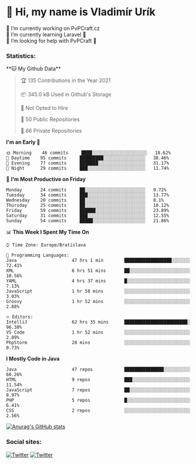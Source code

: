 <h1> 👋 Hi, my name is Vladimír Urík</h1>
<p>
 🔭 I’m currently working on PvPCraft.cz<br>
 🌱 I’m currently learning Laravel 💙<br>
 🤔 I’m looking for help with PvPCraft 💝<br>
</p>
<h3>Statistics:</h3>
<!--START_SECTION:waka-->
**🐱 My Github Data** 

> 🏆 135 Contributions in the Year 2021
 > 
> 📦 345.0 kB Used in Github's Storage 
 > 
> 🚫 Not Opted to Hire
 > 
> 📜 50 Public Repositories 
 > 
> 🔑 66 Private Repositories  
 > 
**I'm an Early 🐤** 

```text
🌞 Morning    46 commits     ████░░░░░░░░░░░░░░░░░░░░░   18.62% 
🌆 Daytime    95 commits     █████████░░░░░░░░░░░░░░░░   38.46% 
🌃 Evening    77 commits     ███████░░░░░░░░░░░░░░░░░░   31.17% 
🌙 Night      29 commits     ███░░░░░░░░░░░░░░░░░░░░░░   11.74%

```
📅 **I'm Most Productive on Friday** 

```text
Monday       24 commits     ██░░░░░░░░░░░░░░░░░░░░░░░   9.72% 
Tuesday      34 commits     ███░░░░░░░░░░░░░░░░░░░░░░   13.77% 
Wednesday    20 commits     ██░░░░░░░░░░░░░░░░░░░░░░░   8.1% 
Thursday     25 commits     ██░░░░░░░░░░░░░░░░░░░░░░░   10.12% 
Friday       59 commits     ██████░░░░░░░░░░░░░░░░░░░   23.89% 
Saturday     31 commits     ███░░░░░░░░░░░░░░░░░░░░░░   12.55% 
Sunday       54 commits     █████░░░░░░░░░░░░░░░░░░░░   21.86%

```


📊 **This Week I Spent My Time On** 

```text
⌚︎ Time Zone: Europe/Bratislava

💬 Programming Languages: 
Java                     47 hrs 1 min        ██████████████████░░░░░░░   72.41% 
XML                      6 hrs 51 mins       ██░░░░░░░░░░░░░░░░░░░░░░░   10.56% 
YAML                     4 hrs 37 mins       █░░░░░░░░░░░░░░░░░░░░░░░░   7.13% 
JavaScript               1 hr 58 mins        ░░░░░░░░░░░░░░░░░░░░░░░░░   3.03% 
Groovy                   1 hr 52 mins        ░░░░░░░░░░░░░░░░░░░░░░░░░   2.88%

🔥 Editors: 
IntelliJ                 62 hrs 35 mins      ████████████████████████░   96.38% 
VS Code                  1 hr 52 mins        ░░░░░░░░░░░░░░░░░░░░░░░░░   2.89% 
PhpStorm                 28 mins             ░░░░░░░░░░░░░░░░░░░░░░░░░   0.73%

```

**I Mostly Code in Java** 

```text
Java                     47 repos            ███████████████░░░░░░░░░░   60.26% 
HTML                     9 repos             ███░░░░░░░░░░░░░░░░░░░░░░   11.54% 
JavaScript               7 repos             ██░░░░░░░░░░░░░░░░░░░░░░░   8.97% 
PHP                      5 repos             █░░░░░░░░░░░░░░░░░░░░░░░░   6.41% 
CSS                      2 repos             ░░░░░░░░░░░░░░░░░░░░░░░░░   2.56%

```



<!--END_SECTION:waka-->

[![Anurag's GitHub stats](https://github-readme-stats.vercel.app/api?username=vladimir-urik)](https://github.com/anuraghazra/github-readme-stats)

<h3>Social sites:</h3>
<p><a href="https://twitter.com/GGGEDR" target="_blank"><img alt="Twitter" src="https://img.shields.io/badge/twitter-%231DA1F2.svg?&style=for-the-badge&logo=twitter&logoColor=white" /></a> <a href="https://www.reddit.com/user/GGGEDR" target="_blank"><img alt="Twitter" src="https://img.shields.io/badge/reddit-%23FE6262.svg?&style=for-the-badge&logo=reddit&logoColor=white" /></a>
</p>
